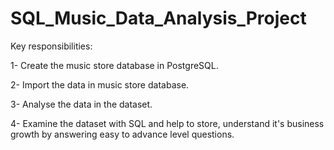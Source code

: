# SQL_Music_Data_Analysis_Project

Key responsibilities:

1- Create the music store database in PostgreSQL.

2- Import the data in music store database.

3- Analyse the data in the dataset.

4- Examine the dataset with SQL and help to store, understand it's business growth by answering easy to advance level questions.
